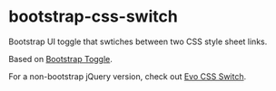 # bootstrap-css-switch
Bootstrap UI toggle that swtiches between two CSS style sheet links.

Based on [Bootstrap Toggle](http://www.bootstraptoggle.com/).

For a non-bootstrap jQuery version, check out [Evo CSS Switch](https://github.com/labelle/evo-css-switch).
